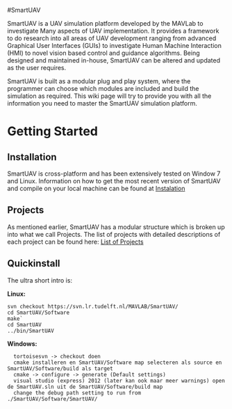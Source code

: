 #SmartUAV

SmartUAV is a UAV simulation platform developed by the MAVLab to investigate Many aspects of UAV implementation. It provides a framework to do research into all areas of UAV development ranging from advanced Graphical User Interfaces (GUIs) to investigate Human Machine Interaction (HMI) to novel vision based control and guidance algorithms. Being designed and maintained in-house, SmartUAV can be altered and updated as the user requires.

SmartUAV is built as a modular plug and play system, where the programmer can choose which modules are included and build the simulation as required. This wiki page will try to provide you with all the information you need to master the SmartUAV simulation platform.

# Getting Started

## Installation
SmartUAV is cross-platform and has been extensively tested on Window 7 and Linux. Information on how to get the most recent version of SmartUAV and compile on your local machine can be found at [Instalation](SmartUAV-Installation)

## Projects
As mentioned earlier, SmartUAV has a modular structure which is broken up into what we call Projects. The list of projects with detailed descriptions of each project can be found here: [List of Projects](SmartUAV-Projects)

## Quickinstall

The ultra short intro is:

**Linux:**

```
svn checkout https://svn.lr.tudelft.nl/MAVLAB/SmartUAV/
cd SmartUAV/Software
make`
cd SmartUAV
../bin/SmartUAV
```

**Windows:**

```
  tortoisesvn -> checkout doen
  cmake installeren en SmartUAV/Software map selecteren als source en SmartUAV/Software/build als target
  cmake -> configure -> generate (Default settings)
  visual studio (express) 2012 (later kan ook maar meer warnings) open de SmartUAV.sln uit de SmartUAV/Software/build map
  change the debug path setting to run from ./SmartUAV/Software/SmartUAV/

```



